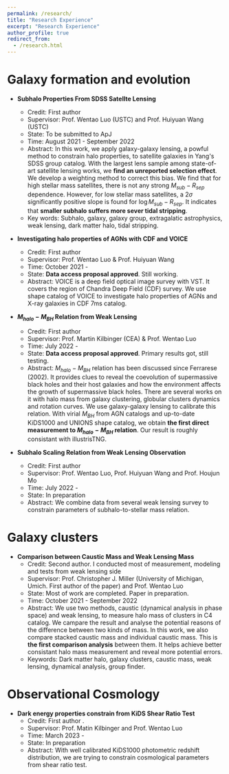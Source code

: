 ```yaml
---
permalink: /research/
title: "Research Experience"
excerpt: "Research Experience"
author_profile: true
redirect_from: 
  - /research.html
---
```


Galaxy formation and evolution
======
* **Subhalo Properties From SDSS Satellte Lensing**
  * Credit: First author
  * Supervisor: Prof. Wentao Luo (USTC) and Prof. Huiyuan Wang (USTC)
  * State: To be submitted to ApJ
  * Time: August 2021 - September 2022
  * Abstract: In this work, we apply galaxy-galaxy lensing, a powful method to constrain halo properties, to satellite galaxies in Yang's SDSS group catalog. With the largest lens sample among state-of-art satellite lensing works, we **find an unreported selection effect**. We develop a weighting method to correct this bias. We find that for high stellar mass satellites, there is not any strong $M_{sub}-R_{sep}$ dependence. However, for low stellar mass satellites, a 2$\sigma$ significantly positive slope is found for $\log M_{sub}-R_{sep}$. It indicates that **smaller subhalo suffers more sever tidal stripping**.
  * Key words: Subhalo, galaxy, galaxy group, extragalatic astrophysics, weak lensing, dark matter halo, tidal stripping.


* **Investigating halo properties of AGNs with CDF and VOICE**
  * Credit: First author
  * Supervisor: Prof. Wentao Luo & Prof. Huiyuan Wang
  * Time: October 2021 - 
  * State: **Data access proposal approved**. Still working.
  * Abstract: VOICE is a deep field optical image survey with VST. It covers the region of Chandra Deep Field (CDF) survey. We use shape catalog of VOICE to investigate halo properties of AGNs and X-ray galaxies in CDF 7ms catalog.

* **$M_{halo}-M_{BH}$ Relation from Weak Lensing**
  * Credit: First author
  * Supervisor: Prof. Martin Kilbinger (CEA) & Prof. Wentao Luo
  * Time: July 2022 -
  * State: **Data access proposal approved**. Primary results got, still testing.
  * Abstract: $M_{halo}-M_{BH}$ relation has been discussed since Ferrarese (2002). It provides clues to reveal the coevolution of supermassive black holes and their host galaxies and how the environment affects the growth of supermassive black holes. There are several works on it with halo mass from galaxy clustering, globular clusters dynamics and rotation curves. We use galaxy-galaxy lensing to calibrate this relation. With virial $M_{BH}$ from AGN catalogs and up-to-date KiDS1000 and UNIONS shape catalog, we obtain **the first direct measurement to $M_{halo}-M_{BH}$ relation**. Our result is roughly consistant with illustrisTNG. 

* **Subhalo Scaling Relation from Weak Lensing Observation**
  * Credit: First author
  * Supervisor: Prof. Wentao Luo, Prof. Huiyuan Wang and Prof. Houjun Mo
  * Time: July 2022 -
  * State: In preparation
  * Abstract: We combine data from several weak lensing survey to constrain parameters of subhalo-to-stellar mass relation.
  
Galaxy clusters
======  
* **Comparison between Caustic Mass and Weak Lensing Mass**
  * Credit: Second author. I conducted most of measurement, modeling and tests from weak lensing side
  * Supervisor: Prof. Christopher J. Miller (University of Michigan, Umich. First author of the paper) and Prof. Wentao Luo
  * State: Most of work are completed. Paper in preparation.
  * Time: October 2021 - September 2022
  * Abstract: We use two methods, caustic (dynamical analysis in phase space) and weak lensing, to measure halo mass of clusters in C4 catalog. We campare the result and analyse the potential reasons of the difference between two kinds of mass. In this work, we also compare stacked caustic mass and individual caustic mass. This is **the first comparison analysis** between them. It helps achieve better consistant halo mass measurement and reveal more potential errors.
  * Keywords: Dark matter halo, galaxy clusters, caustic mass, weak lensing, dynamical analysis, group finder.

Observational Cosmology
=====
* **Dark energy properties constrain from KiDS Shear Ratio Test**
  * Credit: First author .
  * Supervisor: Prof. Matin Kilbinger and Prof. Wentao Luo
  * Time: March 2023 - 
  * State: In preparation
  * Abstract: With well calibrated KiDS1000 photometric redshift distribution, we are trying to constrain cosmological parameters from shear ratio test.
